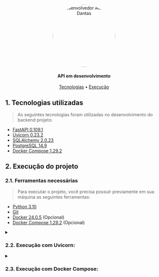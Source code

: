 <section align="center" style="margin-bottom: 2em">
    <img style="border-radius: 50%;" src="https://avatars.githubusercontent.com/alcides07" width="200px;" alt="Desenvolvedor Alcides Dantas"/>
  <h4>API em desenvolvimento</h4>
  <div>
    <a href="#1-tecnologias-utilizadas">Tecnologias</a> •
    <a href="#2-execução-do-projeto">Execução</a> 
  </div>
</section>

## 1. Tecnologias utilizadas

> As seguintes tecnologias foram utilizadas no desenvolvimento do backend projeto:

-   [FastAPI 0.109.1](https://fastapi.tiangolo.com/)
-   [Uvicorn 0.23.2](https://www.uvicorn.org/)
-   [SQLAlchemy 2.0.23](https://www.sqlalchemy.org/)
-   [PostgreSQL 14.9](https://www.postgresql.org/)
-   [Docker Compose 1.29.2](https://docs.docker.com/compose/)

## 2. Execução do projeto

### 2.1. Ferramentas necessárias

> Para executar o projeto, você precisa possuir previamente em sua máquina as seguintes ferramentas:

-   [Python 3.10](https://www.python.org/downloads/)
-   [Git](https://git-scm.com)
-   [Docker 24.0.5](https://docs.docker.com/get-docker/) (Opcional)
-   [Docker Compose 1.29.2](https://docs.docker.com/compose/) (Opcional)

<details>
  <summary><h3>2.2. Execução com Uvicorn:</h3></summary>

#### 2.2.1. Clone o repositório:

```
git clone https://github.com/alcides07/juiz-online.git
```

#### 2.2.2. Acesse o diretório gerado:

```
cd juiz-online/backend/
```

#### 2.2.3. Crie um ambiente virtual:

```
python3 -m venv venv
```

#### 2.2.4. Ative o ambiente virtual (Linux):

```
. venv/bin/activate
```

Ou

#### 2.2.4. Ative o ambiente virtual (Windows):

```
.\venv\Scripts\activate
```

#### 2.2.5. Instale as dependências:

```
pip install -r requirements.txt
```

#### 2.2.6. Execute a aplicação:

```
uvicorn main:app --reload
```

</details>

<details>
  <summary><h3>2.3. Execução com Docker Compose:</h3></summary>

#### 2.3.1. Clone o repositório:

```
git clone https://github.com/alcides07/juiz-online.git
```

#### 2.3.2. Acesse o diretório gerado:

```
cd juiz-online/backend/
```

#### 2.3.3. Execute a aplicação:

```
docker-compose up --build
```

</details>
